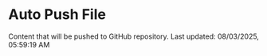 # Auto Push File

Content that will be pushed to GitHub repository.
Last updated: 08/03/2025, 05:59:19 AM